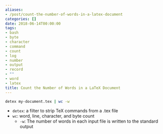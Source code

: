 ```yaml
---
aliases:
- /post/count-the-number-of-words-in-a-latex-document
categories: []
date: 2018-06-14T00:00:00
tags:
- bash
- byte
- character
- command
- count
- log
- number
- output
- record
- ""
- word
- latex
title: Count the Number of Words in a LaTeX Document
---
```



```bash
detex my-document.tex | wc -w
```

- `detex`: a filter to strip TeX commands from a .tex file
- `wc`: word, line, character, and byte count
    - `-w`: The number of words in each input file is written to the standard output

